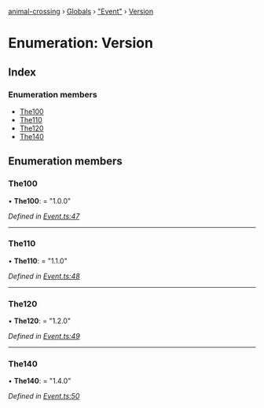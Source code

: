 [animal-crossing](../README.md) › [Globals](../globals.md) › ["Event"](../modules/_event_.md) › [Version](_event_.version.md)

# Enumeration: Version

## Index

### Enumeration members

* [The100](_event_.version.md#the100)
* [The110](_event_.version.md#the110)
* [The120](_event_.version.md#the120)
* [The140](_event_.version.md#the140)

## Enumeration members

###  The100

• **The100**: = "1.0.0"

*Defined in [Event.ts:47](https://github.com/Norviah/animal-crossing/blob/6476932/module/types/Event.ts#L47)*

___

###  The110

• **The110**: = "1.1.0"

*Defined in [Event.ts:48](https://github.com/Norviah/animal-crossing/blob/6476932/module/types/Event.ts#L48)*

___

###  The120

• **The120**: = "1.2.0"

*Defined in [Event.ts:49](https://github.com/Norviah/animal-crossing/blob/6476932/module/types/Event.ts#L49)*

___

###  The140

• **The140**: = "1.4.0"

*Defined in [Event.ts:50](https://github.com/Norviah/animal-crossing/blob/6476932/module/types/Event.ts#L50)*
